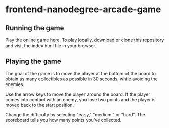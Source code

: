 frontend-nanodegree-arcade-game
===============================

Running the game
----------------
Play the online game [here](https://vigi-p.github.io/Udacity-frogger-project/).
To play locally, download or clone this repository and visit the index.html file in your browser.

Playing the game
----------------
The goal of the game is to move the player at the bottom of the board to obtain as many collectibles as possible in 30 seconds, while avoiding the enemies.

Use the arrow keys to move the player around the board.  If the player comes
into contact with an enemy, you lose two points and the player is moved back to the
start position.

Change the difficulty by selecting "easy," "medium," or "hard".  The scoreboard tells you how many points
you've collected.
